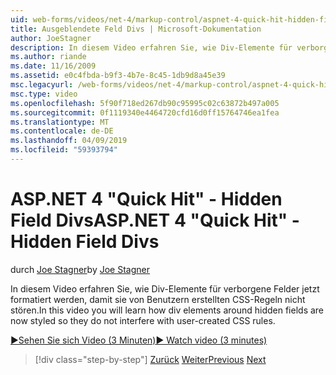 ```yaml
---
uid: web-forms/videos/net-4/markup-control/aspnet-4-quick-hit-hidden-field-divs
title: Ausgeblendete Feld Divs | Microsoft-Dokumentation
author: JoeStagner
description: In diesem Video erfahren Sie, wie Div-Elemente für verborgene Felder jetzt formatiert werden, damit sie von Benutzern erstellten CSS-Regeln nicht stören.
ms.author: riande
ms.date: 11/16/2009
ms.assetid: e0c4fbda-b9f3-4b7e-8c45-1db9d8a45e39
msc.legacyurl: /web-forms/videos/net-4/markup-control/aspnet-4-quick-hit-hidden-field-divs
msc.type: video
ms.openlocfilehash: 5f90f718ed267db90c95995c02c63872b497a005
ms.sourcegitcommit: 0f1119340e4464720cfd16d0ff15764746ea1fea
ms.translationtype: MT
ms.contentlocale: de-DE
ms.lasthandoff: 04/09/2019
ms.locfileid: "59393794"
---
```

# <a name="aspnet-4-quick-hit---hidden-field-divs"></a><span data-ttu-id="c5df9-103">ASP.NET 4 "Quick Hit" - Hidden Field Divs</span><span class="sxs-lookup"><span data-stu-id="c5df9-103">ASP.NET 4 "Quick Hit" - Hidden Field Divs</span></span>

<span data-ttu-id="c5df9-104">durch [Joe Stagner](https://github.com/JoeStagner)</span><span class="sxs-lookup"><span data-stu-id="c5df9-104">by [Joe Stagner](https://github.com/JoeStagner)</span></span>

<span data-ttu-id="c5df9-105">In diesem Video erfahren Sie, wie Div-Elemente für verborgene Felder jetzt formatiert werden, damit sie von Benutzern erstellten CSS-Regeln nicht stören.</span><span class="sxs-lookup"><span data-stu-id="c5df9-105">In this video you will learn how div elements around hidden fields are now styled so they do not interfere with user-created CSS rules.</span></span>

[<span data-ttu-id="c5df9-106">&#9654;Sehen Sie sich Video (3 Minuten)</span><span class="sxs-lookup"><span data-stu-id="c5df9-106">&#9654; Watch video (3 minutes)</span></span>](https://channel9.msdn.com/Blogs/ASP-NET-Site-Videos/aspnet-4-quick-hit-hidden-field-divs)

> [!div class="step-by-step"]
> <span data-ttu-id="c5df9-107">[Zurück](aspnet-4-quick-hit-tableless-menu-control.md)
> [Weiter](aspnet-4-quick-hit-disabled-control-styling.md)</span><span class="sxs-lookup"><span data-stu-id="c5df9-107">[Previous](aspnet-4-quick-hit-tableless-menu-control.md)
[Next](aspnet-4-quick-hit-disabled-control-styling.md)</span></span>
